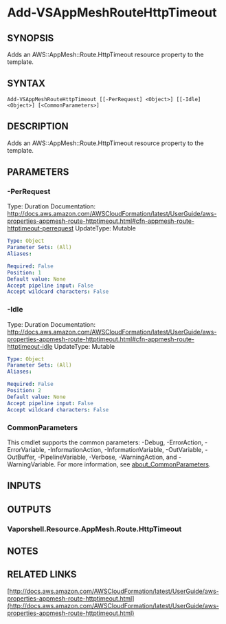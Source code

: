 # Add-VSAppMeshRouteHttpTimeout

## SYNOPSIS
Adds an AWS::AppMesh::Route.HttpTimeout resource property to the template.

## SYNTAX

```
Add-VSAppMeshRouteHttpTimeout [[-PerRequest] <Object>] [[-Idle] <Object>] [<CommonParameters>]
```

## DESCRIPTION
Adds an AWS::AppMesh::Route.HttpTimeout resource property to the template.

## PARAMETERS

### -PerRequest
Type: Duration
Documentation: http://docs.aws.amazon.com/AWSCloudFormation/latest/UserGuide/aws-properties-appmesh-route-httptimeout.html#cfn-appmesh-route-httptimeout-perrequest
UpdateType: Mutable

```yaml
Type: Object
Parameter Sets: (All)
Aliases:

Required: False
Position: 1
Default value: None
Accept pipeline input: False
Accept wildcard characters: False
```

### -Idle
Type: Duration
Documentation: http://docs.aws.amazon.com/AWSCloudFormation/latest/UserGuide/aws-properties-appmesh-route-httptimeout.html#cfn-appmesh-route-httptimeout-idle
UpdateType: Mutable

```yaml
Type: Object
Parameter Sets: (All)
Aliases:

Required: False
Position: 2
Default value: None
Accept pipeline input: False
Accept wildcard characters: False
```

### CommonParameters
This cmdlet supports the common parameters: -Debug, -ErrorAction, -ErrorVariable, -InformationAction, -InformationVariable, -OutVariable, -OutBuffer, -PipelineVariable, -Verbose, -WarningAction, and -WarningVariable. For more information, see [about_CommonParameters](http://go.microsoft.com/fwlink/?LinkID=113216).

## INPUTS

## OUTPUTS

### Vaporshell.Resource.AppMesh.Route.HttpTimeout
## NOTES

## RELATED LINKS

[http://docs.aws.amazon.com/AWSCloudFormation/latest/UserGuide/aws-properties-appmesh-route-httptimeout.html](http://docs.aws.amazon.com/AWSCloudFormation/latest/UserGuide/aws-properties-appmesh-route-httptimeout.html)

